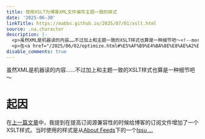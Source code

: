 ```yaml
---
title: 使用XSLT为博客XML文件编写主题一致的样式
date: '2025-06-30'
linkTitle: https://mabbs.github.io/2025/07/01/xslt.html
source: .na.character
description: |-
  <p>虽然XML是机器读的内容……不过加上和主题一致的XSLT样式也算是一种细节吧～<!--more--></p> <h1 id="起因">起因</h1>
  <p>在<a href="/2025/06/02/optimize.html#%E5%AF%B9%E4%BA%8E%E8%AE%A2%E9%98%85%E8%BD%AF%E4%BB%B6%E7%9A%84%E5%85%BC%E5%AE%B9%E6%80%A7%E6%94%AF%E6%8C%81">上一篇文章</a>中，我提到在提高订阅源兼容性的时候给博客的订阅文件增加了一个XSLT样式。当时使用的样式是从<a href="https://github.com/genmon/aboutfeeds/">About Feeds</a>下的一个<a href="https://github.com/genmon/aboutfeeds/issues/26">Issu ...
disable_comments: true
---
```

<p>虽然XML是机器读的内容……不过加上和主题一致的XSLT样式也算是一种细节吧～<!--more--></p> <h1 id="起因">起因</h1>
<p>在<a href="/2025/06/02/optimize.html#%E5%AF%B9%E4%BA%8E%E8%AE%A2%E9%98%85%E8%BD%AF%E4%BB%B6%E7%9A%84%E5%85%BC%E5%AE%B9%E6%80%A7%E6%94%AF%E6%8C%81">上一篇文章</a>中，我提到在提高订阅源兼容性的时候给博客的订阅文件增加了一个XSLT样式。当时使用的样式是从<a href="https://github.com/genmon/aboutfeeds/">About Feeds</a>下的一个<a href="https://github.com/genmon/aboutfeeds/issues/26">Issu ...